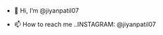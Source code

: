 - 👋 Hi, I’m @jiyanpatil07

- 📫 How to reach me ..INSTAGRAM: @jiyanpatil07

<!---
jiyanpatil07/jiyanpatil07 is a ✨ special ✨ repository because its `README.md` (this file) appears on your GitHub profile.
You can click the Preview link to take a look at your changes.
--->
